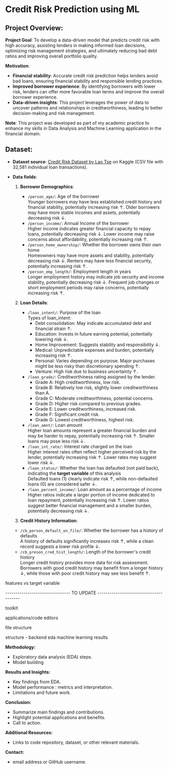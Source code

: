 # Credit Risk Prediction using ML

## Project Overview:

**Project Goal**: To develop a data-driven model that predicts credit risk with high accuracy, assisting lenders in making informed loan decisions, optimizing risk management strategies, and ultimately reducing bad debt ratios and improving overall portfolio quality.

**Motivation**:

- **Financial stability**: Accurate credit risk prediction helps lenders avoid bad loans, ensuring financial stability and responsible lending practices.
- **Improved borrower experience**: By identifying borrowers with lower risk, lenders can offer more favorable loan terms and improve the overall borrower experience.
- **Data-driven insights**: This project leverages the power of data to uncover patterns and relationships in creditworthiness, leading to better decision-making and risk management.

**Note**: This project was developed as part of my academic practice to enhance my skills in Data Analysis and Machine Learning application in the financial domain.

## Dataset:

- **Dataset source**: [Credit Risk Dataset by Lao Tse](https://www.kaggle.com/datasets/clmentbisaillon/fake-and-real-news-dataset) on Kaggle (CSV file with 32,581 individual loan transactions).
  
- **Data fields**:
  1. **Borrower Demographics**:
     - `/person_age/`: Age of the borrower </br>
     Younger borrowers may have less established credit history and financial stability, potentially increasing risk ↑. Older borrowers may have more stable incomes and assets, potentially decreasing risk ↓.
     - `/person_income/`: Annual Income of the borrower </br>
     Higher income indicates greater financial capacity to repay loans, potentially decreasing risk ↓. Lower income may raise concerns about affordability, potentially increasing risk ↑.
     - `/person_home_ownership/`: Whether the borrower owns their own home </br>
     Homeowners may have more assets and stability, potentially decreasing risk ↓. Renters may have less financial security, potentially increasing risk ↑.
     - `/person_emp_length/`: Employment length in years </br>
     Longer employment history may indicate job security and income stability, potentially decreasing risk ↓. Frequent job changes or short employment periods may raise concerns, potentially increasing risk ↑.
       
  2. **Loan Details**:
     - `/loan_intent/`: Purpose of the loan </br>
       Types of loan_intent: 
       - Debt consolidation:	May indicate accumulated debt and financial strain ↑.
       - Education:	Invests in future earning potential, potentially lowering risk ↓.
       - Home Improvement:	Suggests stability and responsibility ↓.
       - Medical:	Unpredictable expenses and burden, potentially increasing risk ↑. 
       - Personal: Varies depending on purpose. Major purchases might be less risky than discretionary spending ↑.
       - Venture:	High risk due to business uncertainty ↑. 
     - `/loan_grade/`: Creditworthiness rating assigned by the lender. </br>
       - Grade A: High creditworthiness, low risk.
       - Grade B: Relatively low risk, slightly lower creditworthiness than A.
       - Grade C: Moderate creditworthiness, potential concerns.
       - Grade D: Higher risk compared to previous grades.
       - Grade E: Lower creditworthiness, increased risk.
       - Grade F: Significant credit risk.
       - Grade G: Lowest creditworthiness, highest risk.
     - `/loan_amnt/`: Loan amount </br>
     Higher loan amounts represent a greater financial burden and may be harder to repay, potentially increasing risk ↑. Smaller loans may pose less risk ↓.
     - `/loan_int_rate/`: Interest rate charged on the loan </br>
     Higher interest rates often reflect higher perceived risk by the lender, potentially increasing risk ↑. Lower rates may suggest lower risk ↓.
     - `/loan_status/`: Whether the loan has defaulted (not paid back), indicating the **target variable** of this analysis </br>
     Defaulted loans (1) clearly indicate risk ↑, while non-defaulted loans (0) are considered safer ↓.
     - `/loan_percent_income/`: Loan amount as a percentage of income </br>
     Higher ratios indicate a larger portion of income dedicated to loan repayment, potentially increasing risk ↑. Lower ratios suggest better financial management and a smaller burden, potentially decreasing risk ↓.

   3. **Credit History Information**:
     - `/cb_person_default_on_file/`: Whether the borrower has a history of defaults <br>
     A history of defaults significantly increases risk ↑, while a clean record suggests a lower risk profile ↓.
     - `/cb_preson_cred_hist_length/`: Length of the borrower's credit history <br>
     Longer credit history provides more data for risk assessment. Borrowers with good credit history may benefit from a longer history ↓, while those with poor credit history may see less benefit ↑.
   


features vs target variable
    
 

 -------------------------------- TO UPDATE ---------------------------------------


toolkit

applications/code editors

file structure

structure - backend
eda
machine learning
results

**Methodology:**

* Exploratory data analysis (EDA) steps.
* Model building 

**Results and Insights:**

* Key findings from EDA.
* Model performance : metrics and interpretation.
* Limitations and future work.

**Conclusion:**

* Summarize main findings and contributions.
* Highlight potential applications and benefits.
* Call to action.

**Additional Resources:**

* Links to code repository, dataset, or other relevant materials.

**Contact:**

* email address or GitHub username.
